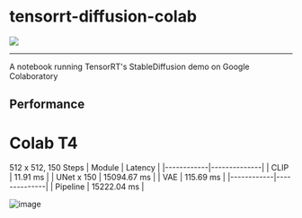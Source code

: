 # tensorrt-diffusion-colab

[![](https://img.shields.io/static/v1?message=Open%20in%20Colab&logo=googlecolab&labelColor=5c5c5c&color=0f80c1&label=%20&style=for-the-badge)](https://colab.research.google.com/github/ddPn08/tensorrt-diffusion-colab/blob/main/tensorrt_diffusion.ipynb)

---

A notebook running TensorRT's StableDiffusion demo on Google Colaboratory

## Performance

# Colab T4
512 x 512, 150 Steps
|   Module   |   Latency    |
|------------|--------------|
|    CLIP    |     11.91 ms |
| UNet x 150 |  15094.67 ms |
|    VAE     |    115.69 ms |
|------------|--------------|
|  Pipeline  |  15222.04 ms |

![image](https://user-images.githubusercontent.com/71378929/215680301-fb9bc579-c37d-4bf3-b047-fef66f88c9d2.png)
